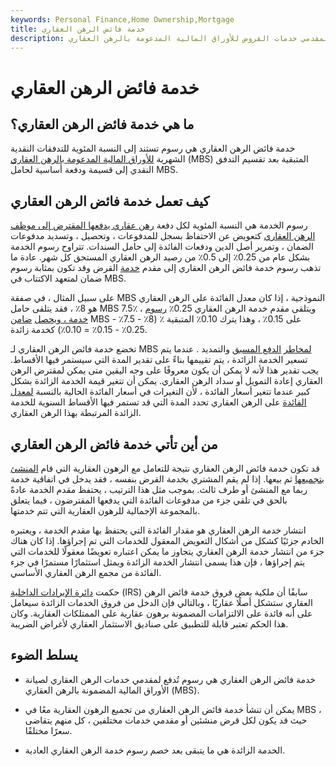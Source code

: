 ```yaml
---
keywords: Personal Finance,Home Ownership,Mortgage
title: خدمة فائض الرهن العقاري
description: خدمة فائض الرهن العقاري هي رسوم تُدفع لمقدمي خدمات القروض للأوراق المالية المدعومة بالرهن العقاري (MBS).
---
```


# خدمة فائض الرهن العقاري
## ما هي خدمة فائض الرهن العقاري؟

خدمة فائض الرهن العقاري هي رسوم تستند إلى النسبة المئوية للتدفقات النقدية الشهرية [للأوراق المالية المدعومة بالرهن العقاري](/mbs) (MBS) المتبقية بعد تقسيم التدفق النقدي إلى قسيمة ودفعة أساسية لحامل MBS.

## كيف تعمل خدمة فائض الرهن العقاري

رسوم الخدمة هي النسبة المئوية لكل دفعة [رهن عقاري يدفعها المقترض إلى موظف](/mortgage) [الرهن العقاري](/loan_servicing) كتعويض عن الاحتفاظ بسجل للمدفوعات ، وتحصيل ، وتسديد مدفوعات الضمان ، وتمرير أصل الدين ودفعات الفائدة إلى حامل السندات. تتراوح رسوم الخدمة بشكل عام من 0.25٪ إلى 0.5٪ من رصيد الرهن العقاري المستحق كل شهر. عادة ما تذهب رسوم خدمة فائض الرهن العقاري إلى مقدم [خدمة](/loan_servicing) القرض وقد تكون بمثابة رسوم ضمان لمتعهد الاكتتاب في MBS.

على سبيل المثال ، في صفقة MBS النموذجية ، إذا كان معدل الفائدة على الرهن العقاري هو 8٪ ، فقد يتلقى حامل MBS 7.5٪ ، ويتلقى مقدم خدمة الرهن العقاري 0.25٪ [رسوم خدمة ، ويحصل](/servicing_fee) [ضامن](/underwriter) MBS على 0.15٪ ، وهذا يترك 0.10٪ المتبقية ٪ (8٪ - 7.5٪ - 0.25٪ - 0.15٪ = 0.10٪) كخدمة زائدة.

تخضع خدمة فائض الرهن العقاري لـ MBS [لمخاطر](/extensionrisk) [الدفع المسبق](/prepaymentrisk) والتمديد . عندما يتم تسعير الخدمة الزائدة ، يتم تقييمها بناءً على تقدير المدة التي سيستمر فيها الأقساط. يجب تقدير هذا لأنه لا يمكن أن يكون معروفًا على وجه اليقين متى يمكن لمقترض الرهن العقاري إعادة التمويل أو سداد الرهن العقاري. يمكن أن تتغير قيمة الخدمة الزائدة بشكل كبير عندما تتغير أسعار الفائدة ، لأن التغيرات في أسعار الفائدة الحالية بالنسبة [لمعدل الفائدة](/interestrate) على الرهن العقاري تحدد المدة التي قد تستمر فيها الأقساط السنوية للخدمة الزائدة المرتبطة بهذا الرهن العقاري.

## من أين تأتي خدمة فائض الرهن العقاري

قد تكون خدمة فائض الرهن العقاري نتيجة للتعامل مع الرهون العقارية التي قام [المنشئ بتجميعها](/mortgage_originator) ثم بيعها. إذا لم يقم المشتري بخدمة القرض بنفسه ، فقد يدخل في اتفاقية خدمة ربما مع المنشئ أو طرف ثالث. بموجب مثل هذا الترتيب ، يحتفظ مقدم الخدمة عادةً بالحق في تلقي جزء من مدفوعات الفائدة التي يدفعها المقترضون ، فيما يتعلق بالمجموعة الإجمالية للرهون العقارية التي تتم خدمتها.

انتشار خدمة الرهن العقاري هو مقدار الفائدة التي يحتفظ بها مقدم الخدمة ، ويعتبره الخادم جزئيًا كشكل من أشكال التعويض المعقول للخدمات التي تم إجراؤها. إذا كان هناك جزء من انتشار خدمة الرهن العقاري يتجاوز ما يمكن اعتباره تعويضًا معقولًا للخدمات التي يتم إجراؤها ، فإن هذا يسمى انتشار الخدمة الزائدة ويمثل استثمارًا مستمرًا في جزء الفائدة من مجمع الرهن العقاري الأساسي.

حكمت [دائرة الإيرادات الداخلية](/irs) (IRS) سابقًا أن ملكية بعض فروق خدمة فائض الرهن العقاري ستشكل أصلًا عقاريًا ، وبالتالي فإن الدخل من فروق الخدمات الزائدة سيعامل على أنه فائدة على الالتزامات المضمونة برهون عقارية على الممتلكات العقارية. وكان هذا الحكم تعتبر قابلة للتطبيق على صناديق الاستثمار العقاري لأغراض الضريبة.

## يسلط الضوء

- خدمة فائض الرهن العقاري هي رسوم تُدفع لمقدمي خدمات الرهن العقاري لصيانة الأوراق المالية المضمونة بالرهن العقاري (MBS).

- يمكن أن تنشأ خدمة فائض الرهن العقاري من تجميع الرهون العقارية معًا في MBS ، حيث قد يكون لكل قرض منشئين أو مقدمي خدمات مختلفين ، كل منهم يتقاضى سعرًا مختلفًا.

- الخدمة الزائدة هي ما يتبقى بعد خصم رسوم خدمة الرهن العقاري العادية.

